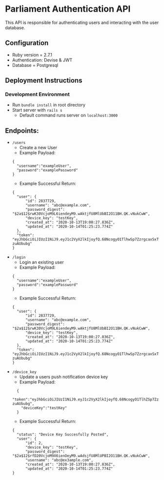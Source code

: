 # Parliament Authentication API

This API is responsible for authenticating users and interacting with the user database.

## Configuration

* Ruby version = 2.7.1
* Authentication: Devise & JWT
* Database = Postgresql

## Deployment Instructions
### Development Environment
- Run ``` bundle install ``` in root directory
- Start server with ``` rails s ```
     - Default command runs server on ```localhost:3000```

## Endpoints:
- ```/users ```
    - Create a new User
    - Example Payload: 
    ```
    { 
      "username":"exampleUser", 
      "password":"examplePassword" 
    }
    ```
    - Example Successful Return:
    ```
    {
      "user": {
          "id": 2837729,
          "username": "abc@example.com",
          "password_digest": "$2a$12$rwK30VcjoM9L6iendeyM9.wAktjfU8MlUbBI2O11BH.QK.vNukCwW",
          "device_key": "testKey",
          "created_at": "2020-10-13T19:00:27.836Z",
          "updated_at": "2020-10-14T01:25:23.774Z"
      },
      "token": "eyJhbGciOiJIUzI1NiJ9.eyJ1c2VyX2lkIjoyfQ.68NcogyO1TlhwSp7ZzrgcaxSxTw6tedbiw-zuAUbubg"
    }
- ```/login ```
    - Login an existing user
    - Example Payload: 
    ```
    { 
      "username":"exampleUser", 
      "password":"examplePassword" 
    }
    ```
    - Example Successful Return:
    ```
    {
      "user": {
          "id": 2837729,
          "username": "abc@example.com",
          "password_digest": "$2a$12$rwK30VcjoM9L6iendeyM9.wAktjfU8MlUbBI2O11BH.QK.vNukCwW",
          "device_key": "testKey",
          "created_at": "2020-10-13T19:00:27.836Z",
          "updated_at": "2020-10-14T01:25:23.774Z"
      },
      "token": "eyJhbGciOiJIUzI1NiJ9.eyJ1c2VyX2lkIjoyfQ.68NcogyO1TlhwSp7ZzrgcaxSxTw6tedbiw-zuAUbubg"
    }
- ```/device_key ```
    - Update a users push notification device key
    - Example Payload: 
    ```
      { 
        "token":"eyJhbGciOiJIUzI1NiJ9.eyJ1c2VyX2lkIjoyfQ.68NcogyO1TlhZSp7ZzrgcaxSxTw6tedbiw-zuAUbubg", 
        "deviceKey":"testKey"
      }
    ```
    - Example Successful Return:
    ```
    {
      "status": "Device Key Succesfully Posted",
      "user": {
          "id": 2,
          "device_key": "testKey",
          "password_digest": "$2a$12$rfD20VcjoM9X6ienOeyM9.wAdsjfU8MlUPBI2O11BH.QK.vNukCwW",
          "username": "abc@ex3ample.com",
          "created_at": "2020-10-13T19:00:27.836Z",
          "updated_at": "2020-10-14T01:25:23.774Z"
    }

    


